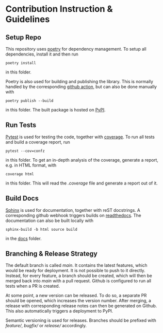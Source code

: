 # Contribution Instruction & Guidelines

## Setup Repo

This repository uses [poetry](https://python-poetry.org/) for dependency management.
To setup all dependencies, install it and then run

```
poetry install
```

in this folder.

Poetry is also used for building and publishing the library.
This is normally handled by the corresponding [github action](.github/workflows/publish.yaml),
but can also be done manually with

```
poetry publish --build
```

in this folder. The built package is hosted on [PyPI](https://pypi.org/project/confz/).

## Run Tests

[Pytest](https://pytest.org) is used for testing the code, together with [coverage](https://coverage.readthedocs.io).
To run all tests and build a coverage report, run

```
pytest --cov=confz
```

in this folder. To get an in-depth analysis of the coverage, generate a report, e.g. in HTML format, with

```
coverage html
```

in this folder. This will read the _.coverage_ file and generate a report out of it.

## Build Docs

[Sphinx](https://sphinx-doc.org/) is used for documentation, together with reST docstrings.
A corresponding github webhook triggers builds on [readthedocs](https://readthedocs.org/).
The documentation can also be built locally with 

```
sphinx-build -b html source build
```

in the [docs](docs) folder.

## Branching & Release Strategy

The default branch is called _main_.
It contains the latest features, which would be ready for deployment.
It is not possible to push to it directly.
Instead, for every feature, a branch should be created, which will then be merged back into _main_ with a pull request.
Github is configured to run all tests when a PR is created.

At some point, a new version can be released.
To do so, a separate PR should be opened, which increases the version number.
After merging, a release with corresponding release notes can then be generated on Github.
This also automatically triggers a deployment to PyPI.

Semantic versioning is used for releases.
Branches should be prefixed with _feature/_, _bugfix/_ or _release/_ accordingly. 
